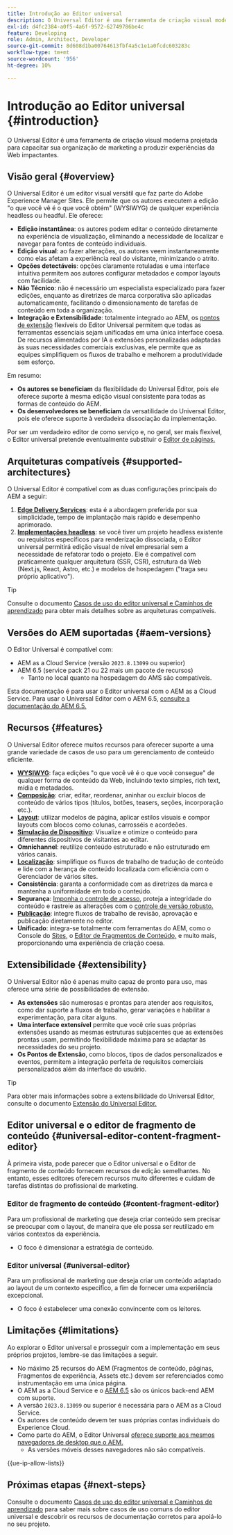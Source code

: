 ```yaml
---
title: Introdução ao Editor universal
description: O Universal Editor é uma ferramenta de criação visual moderna projetada para capacitar sua organização de marketing a produzir experiências da Web impactantes.
exl-id: d4fc2384-a0f5-4a6f-9572-62749786be4c
feature: Developing
role: Admin, Architect, Developer
source-git-commit: 8d608d1ba00764613fbf4a5c1e1a0fcdc603283c
workflow-type: tm+mt
source-wordcount: '956'
ht-degree: 10%

---
```



# Introdução ao Editor universal {#introduction}

O Universal Editor é uma ferramenta de criação visual moderna projetada para capacitar sua organização de marketing a produzir experiências da Web impactantes.

## Visão geral {#overview}

O Universal Editor é um editor visual versátil que faz parte do Adobe Experience Manager Sites. Ele permite que os autores executem a edição &quot;o que você vê é o que você obtém&quot; (WYSIWYG) de qualquer experiência headless ou headful. Ele oferece:

* **Edição instantânea**: os autores podem editar o conteúdo diretamente na experiência de visualização, eliminando a necessidade de localizar e navegar para fontes de conteúdo individuais.
* **Edição visual**: ao fazer alterações, os autores veem instantaneamente como elas afetam a experiência real do visitante, minimizando o atrito.
* **Opções detectáveis**: opções claramente rotuladas e uma interface intuitiva permitem aos autores configurar metadados e compor layouts com facilidade.
* **Não Técnico**: não é necessário um especialista especializado para fazer edições, enquanto as diretrizes de marca corporativa são aplicadas automaticamente, facilitando o dimensionamento de tarefas de conteúdo em toda a organização.
* **Integração e Extensibilidade**: totalmente integrado ao AEM, os [pontos de extensão](#extensibility) flexíveis do Editor Universal permitem que todas as ferramentas essenciais sejam unificadas em uma única interface coesa. De recursos alimentados por IA a extensões personalizadas adaptadas às suas necessidades comerciais exclusivas, ele permite que as equipes simplifiquem os fluxos de trabalho e melhorem a produtividade sem esforço.

Em resumo:

* **Os autores se beneficiam** da flexibilidade do Universal Editor, pois ele oferece suporte à mesma edição visual consistente para todas as formas de conteúdo do AEM.
* **Os desenvolvedores se beneficiam** da versatilidade do Universal Editor, pois ele oferece suporte à verdadeira dissociação da implementação.

Por ser um verdadeiro editor de como serviço e, no geral, ser mais flexível, o Editor universal pretende eventualmente substituir o [Editor de páginas.](/help/sites-cloud/authoring/page-editor/introduction.md)

## Arquiteturas compatíveis {#supported-architectures}

O Universal Editor é compatível com as duas configurações principais do AEM a seguir:

1. **[Edge Delivery Services](/help/edge/overview.md)**: esta é a abordagem preferida por sua simplicidade, tempo de implantação mais rápido e desempenho aprimorado.
1. **[Implementações headless](/help/headless/introduction.md)**: se você tiver um projeto headless existente ou requisitos específicos para renderização dissociada, o Editor universal permitirá edição visual de nível empresarial sem a necessidade de refatorar todo o projeto. Ele é compatível com praticamente qualquer arquitetura (SSR, CSR), estrutura da Web (Next.js, React, Astro, etc.) e modelos de hospedagem (&quot;traga seu próprio aplicativo&quot;).

>[!TIP]
>
>Consulte o documento [Casos de uso do editor universal e Caminhos de aprendizado](/help/implementing/universal-editor/use-cases.md) para obter mais detalhes sobre as arquiteturas compatíveis.

## Versões do AEM suportadas {#aem-versions}

O Editor Universal é compatível com:

* AEM as a Cloud Service (versão `2023.8.13099` ou superior)
* AEM 6.5 (service pack 21 ou 22 mais um pacote de recursos)
   * Tanto no local quanto na hospedagem do AMS são compatíveis.

Esta documentação é para usar o Editor universal com o AEM as a Cloud Service. Para usar o Universal Editor com o AEM 6.5, [consulte a documentação do AEM 6.5.](https://experienceleague.adobe.com/en/docs/experience-manager-65/content/implementing/developing/headless/universal-editor/introduction)

## Recursos {#features}

O Universal Editor oferece muitos recursos para oferecer suporte a uma grande variedade de casos de uso para um gerenciamento de conteúdo eficiente.

* **[WYSIWYG](/help/sites-cloud/authoring/universal-editor/authoring.md)**: faça edições &quot;o que você vê é o que você consegue&quot; de qualquer forma de conteúdo da Web, incluindo texto simples, rich text, mídia e metadados.
* **[Composição](/help/sites-cloud/authoring/universal-editor/authoring.md#editing-content)**: criar, editar, reordenar, aninhar ou excluir blocos de conteúdo de vários tipos (títulos, botões, teasers, seções, incorporação etc.).
* **[Layout](/help/sites-cloud/authoring/universal-editor/templates.md)**: utilizar modelos de página, aplicar estilos visuais e compor layouts com blocos como colunas, carrosséis e acordeões.
* **[Simulação de Dispositivo](/help/sites-cloud/authoring/universal-editor/navigation.md#emulator)**: Visualize e otimize o conteúdo para diferentes dispositivos de visitantes ao editar.
* **Omnichannel**: reutilize conteúdo estruturado e não estruturado em vários canais.
* **[Localização](/help/sites-cloud/authoring/universal-editor/inheritance.md)**: simplifique os fluxos de trabalho de tradução de conteúdo e lide com a herança de conteúdo localizada com eficiência com o Gerenciador de vários sites.
* **Consistência**: garanta a conformidade com as diretrizes da marca e mantenha a uniformidade em todo o conteúdo.
* **Segurança**: [Imponha o controle de acesso](/help/implementing/universal-editor/authentication.md), proteja a integridade do conteúdo e rastreie as alterações com o [controle de versão robusto.](/help/sites-cloud/authoring/sites-console/page-versions.md)
* **[Publicação](/help/sites-cloud/authoring/universal-editor/publishing.md)**: integre fluxos de trabalho de revisão, aprovação e publicação diretamente no editor.
* **Unificado**: integra-se totalmente com ferramentas do AEM, como o Console do [Sites,](/help/sites-cloud/authoring/sites-console/introduction.md) o [Editor de Fragmentos de Conteúdo,](/help/sites-cloud/administering/content-fragments/overview.md) e muito mais, proporcionando uma experiência de criação coesa.

## Extensibilidade {#extensibility}

O Universal Editor não é apenas muito capaz de pronto para uso, mas oferece uma série de possibilidades de extensão.

* **As extensões** são numerosas e prontas para atender aos requisitos, como dar suporte a fluxos de trabalho, gerar variações e habilitar a experimentação, para citar alguns.
* **Uma interface extensível** permite que você crie suas próprias extensões usando as mesmas estruturas subjacentes que as extensões prontas usam, permitindo flexibilidade máxima para se adaptar às necessidades do seu projeto.
* **Os Pontos de Extensão**, como blocos, tipos de dados personalizados e eventos, permitem a integração perfeita de requisitos comerciais personalizados além da interface do usuário.

>[!TIP]
>
>Para obter mais informações sobre a extensibilidade do Universal Editor, consulte o documento [Extensão do Universal Editor.](/help/implementing/universal-editor/extending.md)

## Editor universal e o editor de fragmento de conteúdo {#universal-editor-content-fragment-editor}

À primeira vista, pode parecer que o Editor universal e o Editor de fragmento de conteúdo fornecem recursos de edição semelhantes. No entanto, esses editores oferecem recursos muito diferentes e cuidam de tarefas distintas do profissional de marketing.

### Editor de fragmento de conteúdo {#content-fragment-editor}

Para um profissional de marketing que deseja criar conteúdo sem precisar se preocupar com o layout, de maneira que ele possa ser reutilizado em vários contextos da experiência.

* O foco é dimensionar a estratégia de conteúdo.

### Editor universal {#universal-editor}

Para um profissional de marketing que deseja criar um conteúdo adaptado ao layout de um contexto específico, a fim de fornecer uma experiência excepcional.

* O foco é estabelecer uma conexão convincente com os leitores.

## Limitações {#limitations}

Ao explorar o Editor universal e prosseguir com a implementação em seus próprios projetos, lembre-se das limitações a seguir.

* No máximo 25 recursos do AEM (Fragmentos de conteúdo, páginas, Fragmentos de experiência, Assets etc.) devem ser referenciados como instrumentação em uma única página.
* O AEM as a Cloud Service e o [AEM 6.5](https://experienceleague.adobe.com/en/docs/experience-manager-65/content/implementing/developing/headless/universal-editor/introduction) são os únicos back-end AEM com suporte.
* A versão `2023.8.13099` ou superior é necessária para o AEM as a Cloud Service.
* Os autores de conteúdo devem ter suas próprias contas individuais do Experience Cloud.
* Como parte do AEM, o Editor Universal [oferece suporte aos mesmos navegadores de desktop que o AEM.](/help/overview/supported-platforms.md)
   * As versões móveis desses navegadores não são compatíveis.

{{ue-ip-allow-lists}}

## Próximas etapas {#next-steps}

Consulte o documento [Casos de uso do editor universal e Caminhos de aprendizado](/help/implementing/universal-editor/use-cases.md) para saber mais sobre casos de uso comuns do editor universal e descobrir os recursos de documentação corretos para apoiá-lo no seu projeto.

